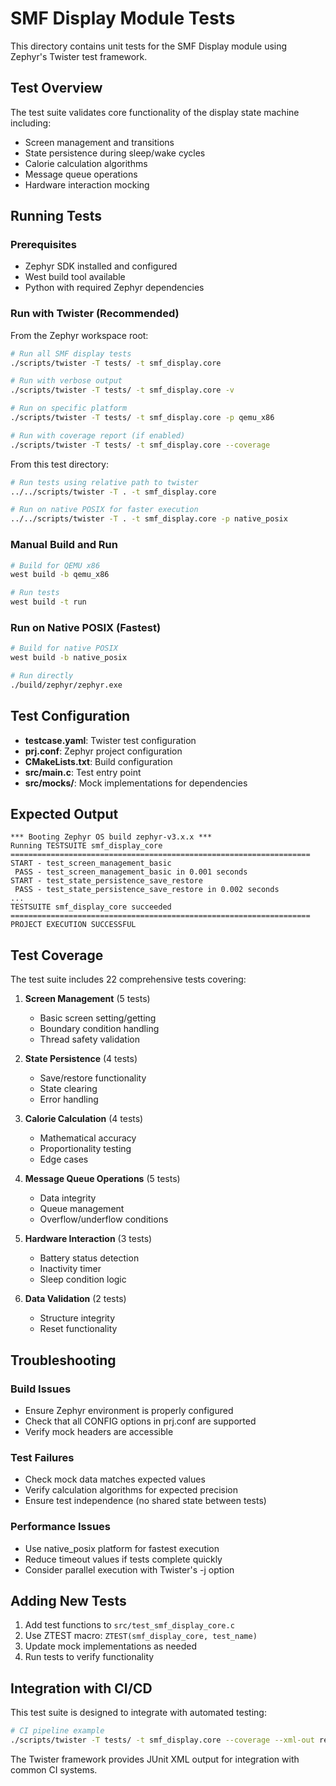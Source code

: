 # SMF Display Module Tests

This directory contains unit tests for the SMF Display module using Zephyr's Twister test framework.

## Test Overview

The test suite validates core functionality of the display state machine including:

- Screen management and transitions
- State persistence during sleep/wake cycles  
- Calorie calculation algorithms
- Message queue operations
- Hardware interaction mocking

## Running Tests

### Prerequisites
- Zephyr SDK installed and configured
- West build tool available
- Python with required Zephyr dependencies

### Run with Twister (Recommended)

From the Zephyr workspace root:
```bash
# Run all SMF display tests
./scripts/twister -T tests/ -t smf_display.core

# Run with verbose output
./scripts/twister -T tests/ -t smf_display.core -v

# Run on specific platform
./scripts/twister -T tests/ -t smf_display.core -p qemu_x86

# Run with coverage report (if enabled)
./scripts/twister -T tests/ -t smf_display.core --coverage
```

From this test directory:
```bash
# Run tests using relative path to twister
../../scripts/twister -T . -t smf_display.core

# Run on native POSIX for faster execution
../../scripts/twister -T . -t smf_display.core -p native_posix
```

### Manual Build and Run

```bash
# Build for QEMU x86
west build -b qemu_x86

# Run tests
west build -t run
```

### Run on Native POSIX (Fastest)

```bash
# Build for native POSIX
west build -b native_posix

# Run directly
./build/zephyr/zephyr.exe
```

## Test Configuration

- **testcase.yaml**: Twister test configuration
- **prj.conf**: Zephyr project configuration  
- **CMakeLists.txt**: Build configuration
- **src/main.c**: Test entry point
- **src/mocks/**: Mock implementations for dependencies

## Expected Output

```
*** Booting Zephyr OS build zephyr-v3.x.x ***
Running TESTSUITE smf_display_core
===================================================================
START - test_screen_management_basic
 PASS - test_screen_management_basic in 0.001 seconds
START - test_state_persistence_save_restore
 PASS - test_state_persistence_save_restore in 0.002 seconds
...
TESTSUITE smf_display_core succeeded
===================================================================
PROJECT EXECUTION SUCCESSFUL
```

## Test Coverage

The test suite includes 22 comprehensive tests covering:

1. **Screen Management** (5 tests)
   - Basic screen setting/getting
   - Boundary condition handling
   - Thread safety validation

2. **State Persistence** (4 tests)  
   - Save/restore functionality
   - State clearing
   - Error handling

3. **Calorie Calculation** (4 tests)
   - Mathematical accuracy
   - Proportionality testing
   - Edge cases

4. **Message Queue Operations** (5 tests)
   - Data integrity
   - Queue management
   - Overflow/underflow conditions

5. **Hardware Interaction** (3 tests)
   - Battery status detection
   - Inactivity timer
   - Sleep condition logic

6. **Data Validation** (2 tests)
   - Structure integrity
   - Reset functionality

## Troubleshooting

### Build Issues
- Ensure Zephyr environment is properly configured
- Check that all CONFIG options in prj.conf are supported
- Verify mock headers are accessible

### Test Failures  
- Check mock data matches expected values
- Verify calculation algorithms for expected precision
- Ensure test independence (no shared state between tests)

### Performance Issues
- Use native_posix platform for fastest execution
- Reduce timeout values if tests complete quickly
- Consider parallel execution with Twister's -j option

## Adding New Tests

1. Add test functions to `src/test_smf_display_core.c`
2. Use ZTEST macro: `ZTEST(smf_display_core, test_name)`
3. Update mock implementations as needed
4. Run tests to verify functionality

## Integration with CI/CD

This test suite is designed to integrate with automated testing:

```bash
# CI pipeline example
./scripts/twister -T tests/ -t smf_display.core --coverage --xml-out results.xml
```

The Twister framework provides JUnit XML output for integration with common CI systems.
